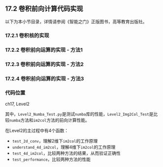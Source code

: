 <!--Copyright © Microsoft Corporation. All rights reserved.
  适用于[License](https://github.com/Microsoft/ai-edu/blob/master/LICENSE.md)版权许可-->

## 17.2 卷积前向计算代码实现

以下为本小节目录，详情请参阅《智能之门》正版图书，高等教育出版社。

### 17.2.1 卷积核的实现


### 17.2.2 卷积前向运算的实现 - 方法1

### 17.2.3 卷积前向运算的实现 - 方法2

### 17.2.4 卷积前向运算的实现 - 方法3

### 代码位置

ch17, Level2

其中，`Level2_Numba_Test.py`是测试`numba`库的性能，`Level2_Img2Col_Test`是比较`numba`方法和`im2col`方法的前向计算性能。

在Level2的主过程中有4个函数：

- `test_2d_conv`，理解2维下`im2col`的工作原理
- `understand_4d_im2col`，理解4维下`im2col`的工作原理
- `test_4d_im2col`，比较两种方法的结果，从而验证正确性
- `test_performance`，比较两种方法的性能
